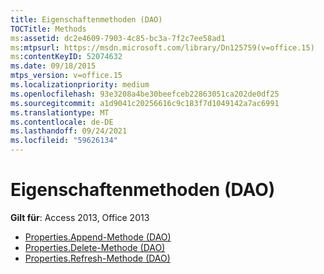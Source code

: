 ```yaml
---
title: Eigenschaftenmethoden (DAO)
TOCTitle: Methods
ms:assetid: dc2e4609-7903-4c85-bc3a-7f2c7ee58ad1
ms:mtpsurl: https://msdn.microsoft.com/library/Dn125759(v=office.15)
ms:contentKeyID: 52074632
ms.date: 09/18/2015
mtps_version: v=office.15
ms.localizationpriority: medium
ms.openlocfilehash: 93e3208a4be30beefceb22863051ca202de0df25
ms.sourcegitcommit: a1d9041c20256616c9c183f7d1049142a7ac6991
ms.translationtype: MT
ms.contentlocale: de-DE
ms.lasthandoff: 09/24/2021
ms.locfileid: "59626134"
---
```

# <a name="properties-methods-dao"></a>Eigenschaftenmethoden (DAO)

**Gilt für**: Access 2013, Office 2013

- [Properties.Append-Methode (DAO)](properties-append-method-dao.md)
- [Properties.Delete-Methode (DAO)](properties-delete-method-dao.md)
- [Properties.Refresh-Methode (DAO)](properties-refresh-method-dao.md)

